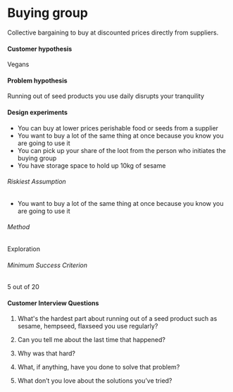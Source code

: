 # Buying group

Collective bargaining to buy at discounted prices directly from suppliers.

#### Customer hypothesis

Vegans

#### Problem hypothesis

Running out of seed products you use daily disrupts your tranquility

#### Design experiments

- You can buy at lower prices perishable food or seeds from a supplier
- You want to buy a lot of the same thing at once because you know you are going to use it
- You can pick up your share of the loot from the person who initiates the buying group
- You have storage space to hold up 10kg of sesame <insert any other type of thing>

###### Riskiest Assumption

- You want to buy a lot of the same thing at once because you know you are going to use it

###### Method

Exploration

###### Minimum Success Criterion

5 out of 20

#### Customer Interview Questions

1. What's the hardest part about running out of a seed product such as sesame, hempseed, flaxseed you use regularly?

2. Can you tell me about the last time that happened?

3. Why was that hard?

4. What, if anything, have you done to solve that problem?

5. What don’t you love about the solutions you’ve tried?

